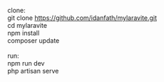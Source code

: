 clone:<br/>
git clone https://github.com/idanfath/mylaravite.git<br/>
cd mylaravite<br/>
npm install<br/>
composer update<br/>
<br/>
run:<br/>
npm run dev<br/>
php artisan serve<br/>
